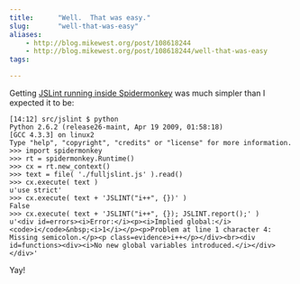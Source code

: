 ```yaml
---
title:      "Well.  That was easy."
slug:       "well-that-was-easy"
aliases:
    - http://blog.mikewest.org/post/108618244
    - http://blog.mikewest.org/post/108618244/well-that-was-easy
tags: 

---
```

Getting [JSLint running inside Spidermonkey][that] was much simpler than I expected it to be:

    [14:12] src/jslint $ python
    Python 2.6.2 (release26-maint, Apr 19 2009, 01:58:18) 
    [GCC 4.3.3] on linux2
    Type "help", "copyright", "credits" or "license" for more information.
    >>> import spidermonkey
    >>> rt = spidermonkey.Runtime()
    >>> cx = rt.new_context()
    >>> text = file( './fulljslint.js' ).read()
    >>> cx.execute( text )
    u'use strict'
    >>> cx.execute( text + 'JSLINT("i++", {})' )
    False
    >>> cx.execute( text + 'JSLINT("i++", {}); JSLINT.report();' )
    u'<div id=errors><i>Error:</i><p><i>Implied global:</i> <code>i</code>&nbsp;<i>1</i></p><p>Problem at line 1 character 4: Missing semicolon.</p><p class=evidence>i++</p></div><br><div id=functions><div><i>No new global variables introduced.</i></div></div>'

Yay!

[that]: http://blog.mikewest.org/post/108613427/running-python-spidermonkey-on-jeos